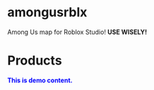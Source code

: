 # amongusrblx
Among Us map for Roblox Studio!
<b>USE WISELY!<b>
<!DOCTYPE html>
<html>
   <head>
      <title>HTML Font color</title>
   </head>
   <body>
      <h1>Products</h1>
      <p style="color:blue">This is demo content.</p>
   </body>
</html>
